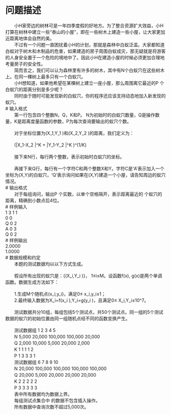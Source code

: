 <div id="pcont1" style="margin-top:20px; display:block;">

# 问题描述

<div class="pdcont">　　小H家旁边的树林可是一年四季度假的好地方。为了整合资源扩大效益，小H打算在树林中建立一些“泰山的小屋”，即在一些树木上建造一些小屋，让大家更加近距离地体会自然的美。<br/>
　　不过有一个问题一直困扰着小H的计划，那就是森林中白蚁泛滥。大家都知道白蚁对于树木和木制品的危害，如果建造的房子周围白蚁成灾，那无疑就是将游客的人身安全置于一个危险的境地中了。因此小H在建造小屋的时候必须更加合理地考量房子的安全性。<br/>
　　简而言之，我们可以认为森林里有许多的树木，其中有N个白蚁穴在这些树木上。在同一棵树上最多只有一个白蚁穴。<br/>
　　小H想知道，如果他希望在某棵树上建立一座小屋，那么周围离它最近的P   个白蚁穴的距离分别是多少呢？<br/>
　　同时由于随时可能发现新的白蚁穴，你的程序还应该支持动态地加入新发现的蚁穴。</div>
# 输入格式

<div class="pdcont">　　第一行包含四个整数N，Q，K和P。 N为初始时的白蚁穴数量，Q是操作数量，K是距离度量函数的参数，P为每次查询要输出的蚁穴个数。<br/>
<br/>
　　对于坐标位置为(X_1,Y_1 )和(X_2,Y_2 )的距离，我们定义为：<br/>
<br/>
　　(|X_1-X_2 |^K  + |Y_1-Y_2 |^K )^(1/K)<br/>
<br/>
　　接下来N行，每行两个整数，表示初始时白蚁穴的坐标。<br/>
<br/>
　　再接下来Q行，每行有一个字符C和两个整数X和Y。字符C是‘A’表示加入一个坐标为(X,Y)的白蚁穴，‘Q’表示询问如果在(X,Y)建造一个小屋，请告知周边的蚁穴情况。</div>
# 输出格式

<div class="pdcont">　　对于每组询问，输出P   个实数，以单个空格隔开，表示距离最近的   个蚁穴的距离，精确到小数点后4位。</div>
# 样例输入

<div class="pddata">1 3 1 1<br/>
0 0<br/>
Q 0 2<br/>
A 0 3<br/>
Q 0 2</div>
# 样例输出

<div class="pddata">2.0000<br/>
1.0000</div>
# 数据规模和约定

<div class="pdcont">　　本题的测试数据均以以下方式生成。<br/>
<br/>
　　假设所有出现的蚁穴是：{(X_i,Y_i )}， 1≤i≤M。设函数f(x), g(x)是两个单调函数。数据生成方法如下：<br/>
<br/>
　　1.生成M个随机点(x_i,y_i)，满足0≤ x_i,y_i≤1；<br/>
　　2.最终输入数据为X_i=f(x_i ),Y_i=g(y_i )，且满足0≤ X_i,Y_i≤10^7。<br/>
<br/>
　　测试数据共分10组，每组包括5个测试点，共50个测试点。同一组的5个测试数据的蚁穴的初始位置由同一组随机点经不同的函数变换产生。<br/>
<br/>
　　测试数据组    1        2         3        4        5<br/>
　　N             5,000    20,000    100,000  100,000  20,000<br/>
　　Q             2,000    10,000    5,000    20,000   2,000<br/>
　　K             1        1         1        1        2<br/>
　　P             1        3         3        3        1<br/>
　　测试数据组    6        7         8        9        10<br/>
　　N             20,000    100,000  100,000  100,000  100,000<br/>
　　Q             20,000    5,000    20,000    20,000  20,000<br/>
　　K             2        2         2        2        2<br/>
　　P             3        3         3        3        3<br/>
　　表中所有数据均为数据上界。<br/>
　　每组测试点集合中   的数据不包含插入操作。<br/>
　　所有数据中查询次数不超过5,000次。</div>

</div>